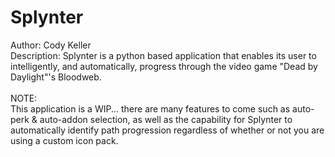 # Splynter
Author: Cody Keller<br>
Description: Splynter is a python based application that enables its user to intelligently, and automatically, progress through the video game "Dead by Daylight"'s Bloodweb.<br><br>
NOTE:<br>
This application is a WIP... there are many features to come such as auto-perk & auto-addon selection, as well as the capability for Splynter to automatically identify path progression regardless of whether or not you are using a custom icon pack.
